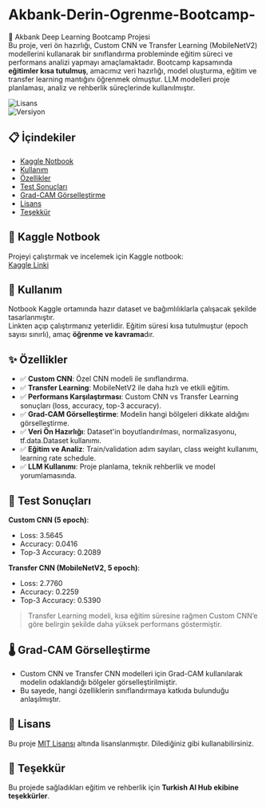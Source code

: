 # Akbank-Derin-Ogrenme-Bootcamp-
🚀 Akbank Deep Learning Bootcamp Projesi  
Bu proje, veri ön hazırlığı, Custom CNN ve Transfer Learning (MobileNetV2) modellerini kullanarak bir sınıflandırma probleminde eğitim süreci ve performans analizi yapmayı amaçlamaktadır. Bootcamp kapsamında **eğitimler kısa tutulmuş**, amacımız veri hazırlığı, model oluşturma, eğitim ve transfer learning mantığını öğrenmek olmuştur. LLM modelleri proje planlaması, analiz ve rehberlik süreçlerinde kullanılmıştır.

![Lisans](https://img.shields.io/badge/lisans-MIT-mavi)  
![Versiyon](https://img.shields.io/badge/versiyon-1.0.0-turuncu)  

## 📋 İçindekiler  
- [Kaggle Notbook](#kaggle-notbook)  
- [Kullanım](#kullanım)  
- [Özellikler](#özellikler)  
- [Test Sonuçları](#test-sonuçları)  
- [Grad-CAM Görselleştirme](#grad-cam-görselleştirme)  
- [Lisans](#lisans)  
- [Teşekkür](#teşekkür)  

## 📝 Kaggle Notbook  
Projeyi çalıştırmak ve incelemek için Kaggle notbook:  
[Kaggle Linki](https://www.kaggle.com/code/yusufmertyrek/akbank-derin-renme-bootcamp)

## 🚀 Kullanım  
Notbook Kaggle ortamında hazır dataset ve bağımlılıklarla çalışacak şekilde tasarlanmıştır.  
Linkten açıp çalıştırmanız yeterlidir. Eğitim süresi kısa tutulmuştur (epoch sayısı sınırlı), amaç **öğrenme ve kavrama**dır.

## ✨ Özellikler  
- ✅ **Custom CNN**: Özel CNN modeli ile sınıflandırma.  
- ✅ **Transfer Learning**: MobileNetV2 ile daha hızlı ve etkili eğitim.  
- ✅ **Performans Karşılaştırması**: Custom CNN vs Transfer Learning sonuçları (loss, accuracy, top-3 accuracy).  
- ✅ **Grad-CAM Görselleştirme**: Modelin hangi bölgeleri dikkate aldığını görselleştirme.  
- ✅ **Veri Ön Hazırlığı**: Dataset'in boyutlandırılması, normalizasyonu, tf.data.Dataset kullanımı.  
- ✅ **Eğitim ve Analiz**: Train/validation adım sayıları, class weight kullanımı, learning rate schedule.  
- ✅ **LLM Kullanımı**: Proje planlama, teknik rehberlik ve model yorumlamasında.

## 🧪 Test Sonuçları
**Custom CNN (5 epoch)**:  
- Loss: 3.5645  
- Accuracy: 0.0416  
- Top-3 Accuracy: 0.2089  

**Transfer CNN (MobileNetV2, 5 epoch)**:  
- Loss: 2.7760  
- Accuracy: 0.2259  
- Top-3 Accuracy: 0.5390  

> Transfer Learning modeli, kısa eğitim süresine rağmen Custom CNN’e göre belirgin şekilde daha yüksek performans göstermiştir.

## 🌡️ Grad-CAM Görselleştirme
- Custom CNN ve Transfer CNN modelleri için Grad-CAM kullanılarak modelin odaklandığı bölgeler görselleştirilmiştir.  
- Bu sayede, hangi özelliklerin sınıflandırmaya katkıda bulunduğu anlaşılmıştır.  

## 📄 Lisans  
Bu proje [MIT Lisansı](LICENSE) altında lisanslanmıştır. Dilediğiniz gibi kullanabilirsiniz.

## 🙏 Teşekkür  
Bu projede sağladıkları eğitim ve rehberlik için **Turkish AI Hub ekibine teşekkürler**.
